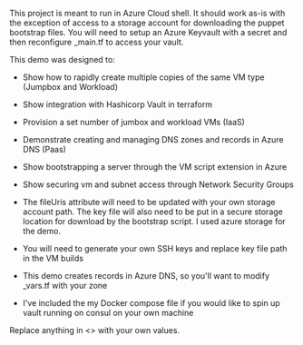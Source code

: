 This project is meant to run in Azure Cloud shell.  It should work as-is with the exception of access to a storage account for downloading the puppet bootstrap files.  You will need to setup an Azure Keyvault with a secret and then reconfigure _main.tf to access your vault.

This demo was designed to:

- Show how to rapidly create multiple copies of the same VM type (Jumpbox and Workload)
- Show integration with Hashicorp Vault in terraform
- Provision a set number of jumbox and workload VMs (IaaS)
- Demonstrate creating and managing DNS zones and records in Azure DNS (Paas)
- Show bootstrapping a server through the VM script extension in Azure
- Show securing vm and subnet access through Network Security Groups

- The fileUris attribute will need to be updated with your own storage account path.  The key file will also need to be put in a secure storage location for download by the bootstrap script.  I used azure storage for the demo.
- You will need to generate your own SSH keys and replace key file path in the VM builds
- This demo creates records in Azure DNS, so you'll want to modify _vars.tf with your zone
- I've included the my Docker compose file if you would like to spin up vault running on consul on your own machine

Replace anything in <> with your own values.